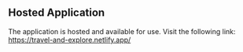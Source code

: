 ## Hosted Application
The application is hosted and available for use. Visit the following link: https://travel-and-explore.netlify.app/

